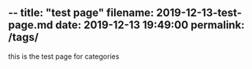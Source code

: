 --
title: "test page"
filename: 2019-12-13-test-page.md
date: 2019-12-13 19:49:00
permalink: /tags/
---
 
this is the test page for categories
